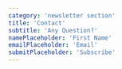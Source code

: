 ```yaml
---
category: 'newsletter section'
title: 'Contact'
subtitle: 'Any Question?'
namePlaceholder: 'First Name'
emailPlaceholder: 'Email'
submitPlaceholder: 'Subscribe'
---
```

